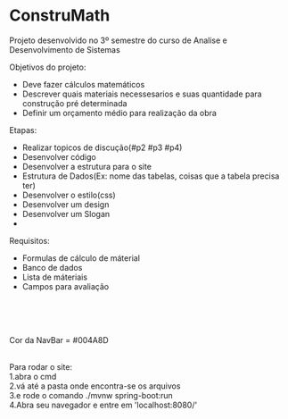 # ConstruMath
Projeto desenvolvido no 3º semestre do curso de Analise e Desenvolvimento de Sistemas

Objetivos do projeto:
- Deve fazer cálculos matemáticos 
- Descrever quais materiais necessesarios e suas quantidade para construção pré determinada
- Definir um orçamento médio para realização da obra

Etapas:
- Realizar topicos de discução(#p2 #p3 #p4)
- Desenvolver código
- Desenvolver a estrutura para o site
- Estrutura de Dados(Ex: nome das tabelas, coisas que a tabela precisa ter)
- Desenvolver o estilo(css)
- Desenvolver um design
- Desenvolver um Slogan
- 

Requisitos:
- Formulas de cálculo de máterial
- Banco de dados 
- Lista de máteriais
- Campos para avaliação
<br>
<br>
<br>

Cor da NavBar = #004A8D

<br>
Para rodar o site:
<br>
1.abra o cmd
<br>
2.vá até a pasta onde encontra-se os arquivos
<br>
3.e rode o comando ./mvnw spring-boot:run
<br>
4.Abra seu navegador e entre em 'localhost:8080/'

